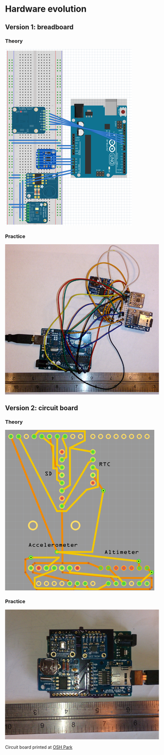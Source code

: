 # Hardware evolution

## Version 1: breadboard

### Theory
![fritzing image of breadboard](imgs/theory.png)

### Practice
![breadboard photograph](imgs/practice.jpg)

## Version 2: circuit board

### Theory
![fritzing image of circuit board](imgs/pcb-theory.png)

### Practice
![circuit board assembled](imgs/pcb-practice.jpg)

Circuit board printed at [OSH Park](https://oshpark.com/)